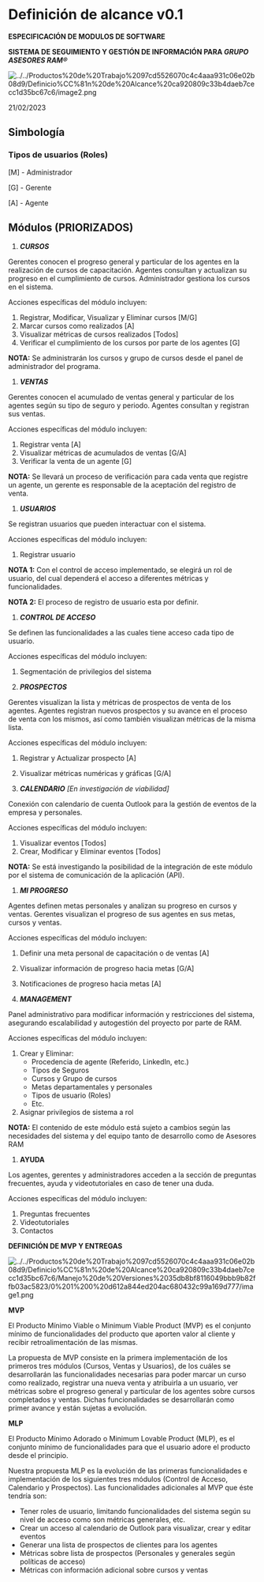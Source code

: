 # Definición de alcance v0.1

**ESPECIFICACIÓN DE MODULOS DE SOFTWARE**

**SISTEMA DE SEGUIMIENTO Y GESTIÓN DE INFORMACIÓN PARA *GRUPO ASESORES RAM®***

![../../Productos%20de%20Trabajo%2097cd5526070c4c4aaa931c06e02b08d9/Definicio%CC%81n%20de%20Alcance%20ca920809c33b4daeb7cecc1d35bc67c6/image2.png](../../Productos%20de%20Trabajo%2097cd5526070c4c4aaa931c06e02b08d9/Definicio%CC%81n%20de%20Alcance%20ca920809c33b4daeb7cecc1d35bc67c6/image2.png)

21/02/2023

## Simbología

### Tipos de usuarios (Roles)

[M] - Administrador

[G] - Gerente

[A] - Agente

## **Módulos (PRIORIZADOS)**

1. ***CURSOS***

Gerentes conocen el progreso general y particular de los agentes en la realización de cursos de capacitación. Agentes consultan y actualizan su progreso en el cumplimiento de cursos. Administrador gestiona los cursos en el sistema.

Acciones específicas del módulo incluyen:

1. Registrar, Modificar, Visualizar y Eliminar cursos [M/G]
2. Marcar cursos como realizados [A]
3. Visualizar métricas de cursos realizados [Todos]
4. Verificar el cumplimiento de los cursos por parte de los agentes [G]

**NOTA:** Se administrarán los cursos y grupo de cursos desde el panel de administrador del programa.

1. ***VENTAS***

Gerentes conocen el acumulado de ventas general y particular de los agentes según su tipo de seguro y periodo. Agentes consultan y registran sus ventas.

Acciones específicas del módulo incluyen:

1. Registrar venta [A]
2. Visualizar métricas de acumulados de ventas [G/A]
3. Verificar la venta de un agente [G]

**NOTA:** Se llevará un proceso de verificación para cada venta que registre un agente, un gerente es responsable de la aceptación del registro de venta.

1. ***USUARIOS***

Se registran usuarios que pueden interactuar con el sistema.

Acciones específicas del módulo incluyen:

1. Registrar usuario

**NOTA 1:** Con el control de acceso implementado, se elegirá un rol de usuario, del cual dependerá el acceso a diferentes métricas y funcionalidades.

**NOTA 2:** El proceso de registro de usuario esta por definir.

1. ***CONTROL DE ACCESO***

Se definen las funcionalidades a las cuales tiene acceso cada tipo de usuario.

Acciones específicas del módulo incluyen:

1. Segmentación de privilegios del sistema

1. ***PROSPECTOS***

Gerentes visualizan la lista y métricas de prospectos de venta de los agentes. Agentes registran nuevos prospectos y su avance en el proceso de venta con los mismos, así como también visualizan métricas de la misma lista.

Acciones específicas del módulo incluyen:

1. Registrar y Actualizar prospecto [A]
2. Visualizar métricas numéricas y gráficas [G/A]

1. ***CALENDARIO** [En investigación de viabilidad]*

Conexión con calendario de cuenta Outlook para la gestión de eventos de la empresa y personales.

Acciones específicas del módulo incluyen:

1. Visualizar eventos [Todos]
2. Crear, Modificar y Eliminar eventos [Todos]

**NOTA:** Se está investigando la posibilidad de la integración de este módulo por el sistema de comunicación de la aplicación (API).

1. ***MI PROGRESO***

Agentes definen metas personales y analizan su progreso en cursos y ventas. Gerentes visualizan el progreso de sus agentes en sus metas, cursos y ventas.

Acciones específicas del módulo incluyen:

1. Definir una meta personal de capacitación o de ventas [A]
2. Visualizar información de progreso hacia metas [G/A]
3. Notificaciones de progreso hacia metas [A]

8. ***MANAGEMENT***

Panel administrativo para modificar información y restricciones del sistema, asegurando  escalabilidad y autogestión del proyecto por parte de RAM.

Acciones específicas del módulo incluyen:

1. Crear y Eliminar:
    - Procedencia de agente (Referido, LinkedIn, etc.)
    - Tipos de Seguros
    - Cursos y Grupo de cursos
    - Metas departamentales y personales
    - Tipos de usuario (Roles)
    - Etc.
2. Asignar privilegios de sistema a rol

**NOTA:** El contenido de este módulo está sujeto a cambios según las necesidades del sistema y del equipo tanto de desarrollo como de Asesores RAM

1. **AYUDA**

Los agentes, gerentes y administradores acceden a la sección de preguntas frecuentes, ayuda y videotutoriales en caso de tener una duda.

Acciones específicas del módulo incluyen:

1. Preguntas frecuentes
2. Videotutoriales
3. Contactos

**DEFINICIÓN DE MVP Y ENTREGAS**

![../../Productos%20de%20Trabajo%2097cd5526070c4c4aaa931c06e02b08d9/Definicio%CC%81n%20de%20Alcance%20ca920809c33b4daeb7cecc1d35bc67c6/Manejo%20de%20Versiones%2035db8bf8116049bbb9b82ffb03ac5823/0%201%200%20d612a844ed204ac680432c99a169d777/image1.png](../../Productos%20de%20Trabajo%2097cd5526070c4c4aaa931c06e02b08d9/Definicio%CC%81n%20de%20Alcance%20ca920809c33b4daeb7cecc1d35bc67c6/Manejo%20de%20Versiones%2035db8bf8116049bbb9b82ffb03ac5823/0%201%200%20d612a844ed204ac680432c99a169d777/image1.png)

**MVP**

El Producto Mínimo Viable o Minimum Viable Product (MVP) es el conjunto mínimo de funcionalidades del producto que aporten valor al cliente y recibir retroalimentación de las mismas.

La propuesta de MVP consiste en la primera implementación de los primeros tres módulos (Cursos, Ventas y Usuarios), de los cuáles se desarrollarán las funcionalidades necesarias para poder marcar un curso como realizado, registrar una nueva venta y atribuirla a un usuario, ver métricas sobre el progreso general y particular de los agentes sobre cursos completados y ventas. Dichas funcionalidades se desarrollarán como primer avance y están sujetas a evolución.

**MLP**

El Producto Mínimo Adorado o Minimum Lovable Product (MLP), es el conjunto mínimo de funcionalidades para que el usuario adore el producto desde el principio.

Nuestra propuesta MLP es la evolución de las primeras funcionalidades e implementación de los siguientes tres módulos (Control de Acceso, Calendario y Prospectos). Las funcionalidades adicionales al MVP que éste tendría son:

- Tener roles de usuario, limitando funcionalidades del sistema según su nivel de acceso como son métricas generales, etc.
- Crear un acceso al calendario de Outlook para visualizar, crear y editar eventos
- Generar una lista de prospectos de clientes para los agentes
- Métricas sobre lista de prospectos (Personales y generales según políticas de acceso)
- Métricas con información adicional sobre cursos y ventas